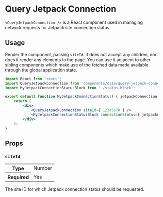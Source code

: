 # Query Jetpack Connection

`<QueryJetpackConnection />` is a React component used in managing network requests for Jetpack site connection status.

## Usage

Render the component, passing `siteId`. It does not accept any children, nor does it render any elements to the page. You can use it adjacent to other sibling components which make use of the fetched data made available through the global application state.

```jsx
import React from 'react';
import QueryJetpackConnection from 'components/data/query-jetpack-connection';
import MyJetpackConnectionStatusBlock from './status-block';

export default function MyJetpackConnectionStatus( { jetpackConnection } ) {
	return (
		<div>
			<QueryJetpackConnection siteId={ 12345678 } />
			<MyJetpackConnectionStatusBlock connectionStatus={ jetpackConnection } />
		</div>
	);
}
```

## Props

### `siteId`

<table>
	<tr><th>Type</th><td>Number</td></tr>
	<tr><th>Required</th><td>Yes</td></tr>
</table>

The site ID for which Jetpack connection status should be requested.
